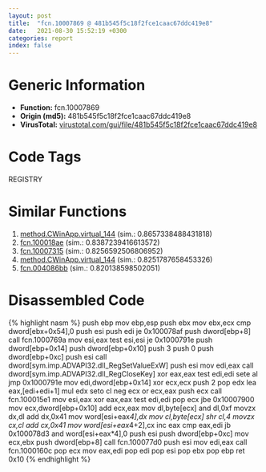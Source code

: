 ```yaml
---
layout: post
title:  "fcn.10007869 @ 481b545f5c18f2fce1caac67ddc419e8"
date:   2021-08-30 15:52:19 +0300
categories: report
index: false
---
```


# Generic Information
- **Function:** fcn.10007869
- **Origin (md5):** 481b545f5c18f2fce1caac67ddc419e8
- **VirusTotal:** [virustotal.com/gui/file/481b545f5c18f2fce1caac67ddc419e8][virustotal_ref]

# Code Tags
<span class="tag" id="REGISTRY">REGISTRY</span>


# Similar Functions

1. [method.CWinApp.virtual\_144][similar_1_ref] (sim.: 0.8657338488431818)
2. [fcn.100018ae][similar_2_ref] (sim.: 0.8387239416613572)
3. [fcn.10007315][similar_3_ref] (sim.: 0.8256592506806952)
4. [method.CWinApp.virtual\_144][similar_4_ref] (sim.: 0.8251787658453326)
5. [fcn.004086bb][similar_5_ref] (sim.: 0.820138598502051)


# Disassembled Code

{% highlight nasm %}
push ebp
mov ebp,esp
push ebx
mov ebx,ecx
cmp dword[ebx+0x54],0
push esi
push edi
je 0x100078af
push dword[ebp+8]
call fcn.1000769a
mov esi,eax
test esi,esi
je 0x1000791e
push dword[ebp+0x14]
push dword[ebp+0x10]
push 3
push 0
push dword[ebp+0xc]
push esi
call dword[sym.imp.ADVAPI32.dll_RegSetValueExW]
push esi
mov edi,eax
call dword[sym.imp.ADVAPI32.dll_RegCloseKey]
xor eax,eax
test edi,edi
sete al
jmp 0x1000791e
mov edi,dword[ebp+0x14]
xor ecx,ecx
push 2
pop edx
lea eax,[edi+edi+1]
mul edx
seto cl
neg ecx
or ecx,eax
push ecx
call fcn.100015e1
mov esi,eax
xor eax,eax
test edi,edi
pop ecx
jbe 0x10007900
mov ecx,dword[ebp+0x10]
add ecx,eax
mov dl,byte[ecx]
and dl,0xf
movzx dx,dl
add dx,0x41
mov word[esi+eax*4],dx
mov cl,byte[ecx]
shr cl,4
movzx cx,cl
add cx,0x41
mov word[esi+eax*4+2],cx
inc eax
cmp eax,edi
jb 0x100078d3
and word[esi+eax*4],0
push esi
push dword[ebp+0xc]
mov ecx,ebx
push dword[ebp+8]
call fcn.100077d0
push esi
mov edi,eax
call fcn.1000160c
pop ecx
mov eax,edi
pop edi
pop esi
pop ebx
pop ebp
ret 0x10
{% endhighlight %}


[similar_1_ref]: /report/method.CWinApp.virtual_144@e5d49e0823e602f2ee948ac39d32c1eb
[similar_2_ref]: /report/fcn.100018ae@090dc3a8da6aa33c667b678303e4bdd6
[similar_3_ref]: /report/fcn.10007315@a0ac129ff3ea4c0dfa9529c259a9502c
[similar_4_ref]: /report/method.CWinApp.virtual_144@9c2b894b84f59672d8be2e984066f76f
[similar_5_ref]: /report/fcn.004086bb@319cf4affa41f752783e62f81908d682
[virustotal_ref]: https://www.virustotal.com/gui/file/481b545f5c18f2fce1caac67ddc419e8